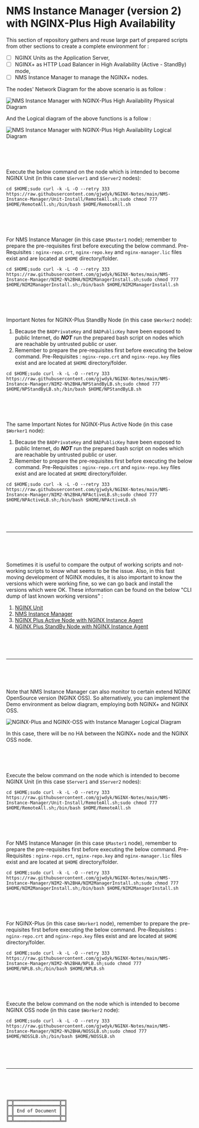 # NMS Instance Manager (version 2) with NGINX-Plus High Availability

This section of repository gathers and reuse large part of prepared scripts from other sections to create a complete environment for :
- [ ] NGINX Units as the Application Server,
- [ ] NGINX+ as HTTP Load Balancer in High Availability (Active - StandBy) mode,
- [ ] NMS Instance Manager to manage the NGINX+ nodes.

The nodes' Network Diagram for the above scenario is as follow :

![NMS Instance Manager with NGINX-Plus High Availability Physical Diagram](NPHAIMPhysical.png)

And the Logical diagram of the above functions is a follow :

![NMS Instance Manager with NGINX-Plus High Availability Logical Diagram](NPHAIMLogical.png)



<br><br><br>

Execute the below command on the node which is intended to become NGINX Unit (in this case `$Server1` and `$Server2` nodes):

`cd $HOME;sudo curl -k -L -O --retry 333 https://raw.githubusercontent.com/gjwdyk/NGINX-Notes/main/NMS-Instance-Manager/Unit-Install/RemoteAll.sh;sudo chmod 777 $HOME/RemoteAll.sh;/bin/bash $HOME/RemoteAll.sh`

<br><br><br>

For NMS Instance Manager (in this case `$Master1` node); remember to prepare the pre-requisites first before executing the below command. Pre-Requisites : `nginx-repo.crt`, `nginx-repo.key` and `nginx-manager.lic` files exist and are located at `$HOME` directory/folder.

`cd $HOME;sudo curl -k -L -O --retry 333 https://raw.githubusercontent.com/gjwdyk/NGINX-Notes/main/NMS-Instance-Manager/NIM2-N%2BHA/NIM2ManagerInstall.sh;sudo chmod 777 $HOME/NIM2ManagerInstall.sh;/bin/bash $HOME/NIM2ManagerInstall.sh`

<br><br><br>

Important Notes for NGINX-Plus StandBy Node (in this case `$Worker2` node):
1. Because the `BADPrivateKey` and `BADPublicKey` have been exposed to public Internet, do ***NOT*** run the prepared bash script on nodes which are reachable by untrusted public or user.
2. Remember to prepare the pre-requisites first before executing the below command. Pre-Requisites : `nginx-repo.crt` and `nginx-repo.key` files exist and are located at `$HOME` directory/folder.

`cd $HOME;sudo curl -k -L -O --retry 333 https://raw.githubusercontent.com/gjwdyk/NGINX-Notes/main/NMS-Instance-Manager/NIM2-N%2BHA/NPStandByLB.sh;sudo chmod 777 $HOME/NPStandByLB.sh;/bin/bash $HOME/NPStandByLB.sh`

<br><br><br>

The same Important Notes for NGINX-Plus Active Node (in this case `$Worker1` node):
1. Because the `BADPrivateKey` and `BADPublicKey` have been exposed to public Internet, do ***NOT*** run the prepared bash script on nodes which are reachable by untrusted public or user.
2. Remember to prepare the pre-requisites first before executing the below command. Pre-Requisites : `nginx-repo.crt` and `nginx-repo.key` files exist and are located at `$HOME` directory/folder.

`cd $HOME;sudo curl -k -L -O --retry 333 https://raw.githubusercontent.com/gjwdyk/NGINX-Notes/main/NMS-Instance-Manager/NIM2-N%2BHA/NPActiveLB.sh;sudo chmod 777 $HOME/NPActiveLB.sh;/bin/bash $HOME/NPActiveLB.sh`

<br><br><br>

***

<br><br><br>

Sometimes it is useful to compare the output of working scripts and not-working scripts to know what seems to be the issue.
Also, in this fast moving development of NGINX modules, it is also important to know the versions which were working fine, so we can go back and install the versions which were OK.
These information can be found on the below "CLI dump of last known working versions" :
1. [NGINX Unit](NGINXUnit.txt)
2. [NMS Instance Manager](NIManager.txt)
3. [NGINX Plus Active Node with NGINX Instance Agent](NPActive.txt)
4. [NGINX Plus StandBy Node with NGINX Instance Agent](NPStandBy.txt)

<br><br><br>

***

<br><br><br>

Note that NMS Instance Manager can also monitor to certain extend NGINX OpenSource version (NGINX OSS).
So alternatively, you can implement the Demo environment as below diagram, employing both NGINX+ and NGINX OSS.

![NGINX-Plus and NGINX-OSS with Instance Manager Logical Diagram](NPOSSIMLogical.png)

In this case, there will be no HA between the NGINX+ node and the NGINX OSS node.

<br><br><br>

Execute the below command on the node which is intended to become NGINX Unit (in this case `$Server1` and `$Server2` nodes):

`cd $HOME;sudo curl -k -L -O --retry 333 https://raw.githubusercontent.com/gjwdyk/NGINX-Notes/main/NMS-Instance-Manager/Unit-Install/RemoteAll.sh;sudo chmod 777 $HOME/RemoteAll.sh;/bin/bash $HOME/RemoteAll.sh`

<br><br><br>

For NMS Instance Manager (in this case `$Master1` node), remember to prepare the pre-requisites first before executing the below command. Pre-Requisites : `nginx-repo.crt`, `nginx-repo.key` and `nginx-manager.lic` files exist and are located at `$HOME` directory/folder.

`cd $HOME;sudo curl -k -L -O --retry 333 https://raw.githubusercontent.com/gjwdyk/NGINX-Notes/main/NMS-Instance-Manager/NIM2-N%2BHA/NIM2ManagerInstall.sh;sudo chmod 777 $HOME/NIM2ManagerInstall.sh;/bin/bash $HOME/NIM2ManagerInstall.sh`

<br><br><br>

For NGINX-Plus (in this case `$Worker1` node), remember to prepare the pre-requisites first before executing the below command. Pre-Requisites : `nginx-repo.crt` and `nginx-repo.key` files exist and are located at `$HOME` directory/folder.

`cd $HOME;sudo curl -k -L -O --retry 333 https://raw.githubusercontent.com/gjwdyk/NGINX-Notes/main/NMS-Instance-Manager/NIM2-N%2BHA/NPLB.sh;sudo chmod 777 $HOME/NPLB.sh;/bin/bash $HOME/NPLB.sh`

<br><br><br>

Execute the below command on the node which is intended to become NGINX OSS node (in this case `$Worker2` node):

`cd $HOME;sudo curl -k -L -O --retry 333 https://raw.githubusercontent.com/gjwdyk/NGINX-Notes/main/NMS-Instance-Manager/NIM2-N%2BHA/NOSSLB.sh;sudo chmod 777 $HOME/NOSSLB.sh;/bin/bash $HOME/NOSSLB.sh`

<br><br><br>

***

<br><br><br>
```
╔═╦═════════════════╦═╗
╠═╬═════════════════╬═╣
║ ║ End of Document ║ ║
╠═╬═════════════════╬═╣
╚═╩═════════════════╩═╝
```
<br><br><br>


